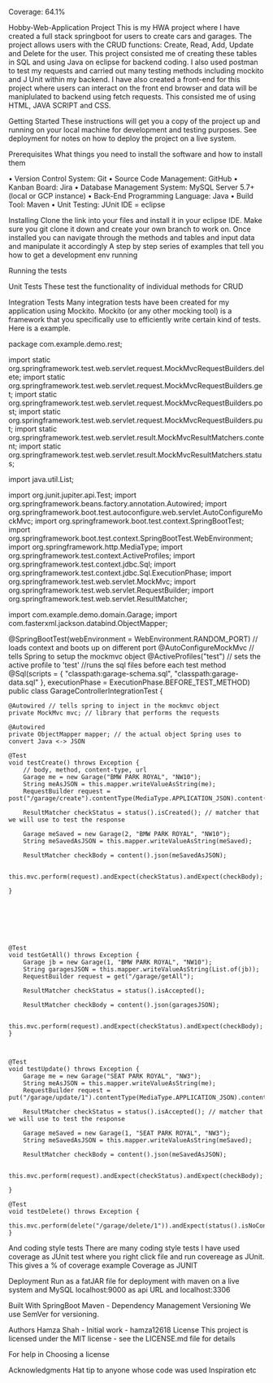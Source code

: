 Coverage: 64.1%

Hobby-Web-Application Project
This is my HWA project where I have created a full stack springboot for users to create cars and garages. The project allows users with the CRUD functions: Create, Read, Add, Update and Delete for the user.
This project consisted me of creating these tables in SQL and using Java on eclipse for backend coding. I also used postman to test my requests and carried out many testing methods including mockito and J Unit within my backend.
I have also created a front-end for this project where users can interact on the front end browser and data will be maniplulated to backend using fetch requests. This consisted me of using HTML, JAVA SCRIPT and CSS.

Getting Started
These instructions will get you a copy of the project up and running on your local machine for development and testing purposes. See deployment for notes on how to deploy the project on a live system.

Prerequisites
What things you need to install the software and how to install them

• Version Control System: Git • Source Code Management: GitHub • Kanban Board: Jira • Database Management System: MySQL Server 5.7+ (local or GCP instance) • Back-End Programming Language: Java • Build Tool: Maven • Unit Testing: JUnit IDE = eclipse

Installing
Clone the link into your files and install it in your eclipse IDE.
Make sure you git clone it down and create your own branch to work on.
Once installed you can navigate through the methods and tables and input data and manipulate it accordingly A step by step series of examples that tell you how to get a development env running


Running the tests


Unit Tests
These test the functionality of individual methods for CRUD

Integration Tests
Many integration tests have been created for my application using Mockito. Mockito (or any other mocking tool) is a framework that you specifically use to efficiently write certain kind of tests. Here is a example.

package com.example.demo.rest;



import static org.springframework.test.web.servlet.request.MockMvcRequestBuilders.delete;
import static org.springframework.test.web.servlet.request.MockMvcRequestBuilders.get;
import static org.springframework.test.web.servlet.request.MockMvcRequestBuilders.post;
import static org.springframework.test.web.servlet.request.MockMvcRequestBuilders.put;
import static org.springframework.test.web.servlet.result.MockMvcResultMatchers.content;
import static org.springframework.test.web.servlet.result.MockMvcResultMatchers.status;

import java.util.List;

import org.junit.jupiter.api.Test;
import org.springframework.beans.factory.annotation.Autowired;
import org.springframework.boot.test.autoconfigure.web.servlet.AutoConfigureMockMvc;
import org.springframework.boot.test.context.SpringBootTest;
import org.springframework.boot.test.context.SpringBootTest.WebEnvironment;
import org.springframework.http.MediaType;
import org.springframework.test.context.ActiveProfiles;
import org.springframework.test.context.jdbc.Sql;
import org.springframework.test.context.jdbc.Sql.ExecutionPhase;
import org.springframework.test.web.servlet.MockMvc;
import org.springframework.test.web.servlet.RequestBuilder;
import org.springframework.test.web.servlet.ResultMatcher;

import com.example.demo.domain.Garage;
import com.fasterxml.jackson.databind.ObjectMapper;


@SpringBootTest(webEnvironment = WebEnvironment.RANDOM_PORT) // loads context and boots up on different port
@AutoConfigureMockMvc // tells Spring to setup the mockmvc object
@ActiveProfiles("test") // sets the active profile to 'test'
//runs the sql files before each test method
@Sql(scripts = { "classpath:garage-schema.sql",
		"classpath:garage-data.sql" }, executionPhase = ExecutionPhase.BEFORE_TEST_METHOD)
public class GarageControllerIntegrationTest {

	@Autowired // tells spring to inject in the mockmvc object
	private MockMvc mvc; // library that performs the requests

	@Autowired
	private ObjectMapper mapper; // the actual object Spring uses to convert Java <-> JSON

	@Test
	void testCreate() throws Exception {
		// body, method, content-type, url
		Garage me = new Garage("BMW PARK ROYAL", "NW10");
		String meAsJSON = this.mapper.writeValueAsString(me);
		RequestBuilder request = post("/garage/create").contentType(MediaType.APPLICATION_JSON).content(meAsJSON);

		ResultMatcher checkStatus = status().isCreated(); // matcher that we will use to test the response

		Garage meSaved = new Garage(2, "BMW PARK ROYAL", "NW10");
		String meSavedAsJSON = this.mapper.writeValueAsString(meSaved);

		ResultMatcher checkBody = content().json(meSavedAsJSON);

		this.mvc.perform(request).andExpect(checkStatus).andExpect(checkBody);

	}

	

	



	@Test
	void testGetAll() throws Exception {
		Garage jb = new Garage(1, "BMW PARK ROYAL", "NW10");
		String garagesJSON = this.mapper.writeValueAsString(List.of(jb));
		RequestBuilder request = get("/garage/getAll");

		ResultMatcher checkStatus = status().isAccepted();

		ResultMatcher checkBody = content().json(garagesJSON);

		this.mvc.perform(request).andExpect(checkStatus).andExpect(checkBody);
	}



	@Test
	void testUpdate() throws Exception {
		Garage me = new Garage("SEAT PARK ROYAL", "NW3");
		String meAsJSON = this.mapper.writeValueAsString(me);
		RequestBuilder request = put("/garage/update/1").contentType(MediaType.APPLICATION_JSON).content(meAsJSON);

		ResultMatcher checkStatus = status().isAccepted(); // matcher that we will use to test the response

		Garage meSaved = new Garage(1, "SEAT PARK ROYAL", "NW3");
		String meSavedAsJSON = this.mapper.writeValueAsString(meSaved);

		ResultMatcher checkBody = content().json(meSavedAsJSON);

		this.mvc.perform(request).andExpect(checkStatus).andExpect(checkBody);

	}

	@Test
	void testDelete() throws Exception {
		this.mvc.perform(delete("/garage/delete/1")).andExpect(status().isNoContent());
	}


And coding style tests
There are many coding style tests I have used coverage as JUnit test where you right click file and run covereage as JUnit. This gives a % of coverage example Coverage as JUNIT

Deployment
Run as a fatJAR file for deployment with maven on a live system and MySQL
localhost:9000 as api URL and localhost:3306

Built With
SpringBoot
Maven - Dependency Management
Versioning
We use SemVer for versioning.

Authors
Hamza Shah - Initial work - hamza12618
License
This project is licensed under the MIT license - see the LICENSE.md file for details

For help in Choosing a license

Acknowledgments
Hat tip to anyone whose code was used
Inspiration
etc
